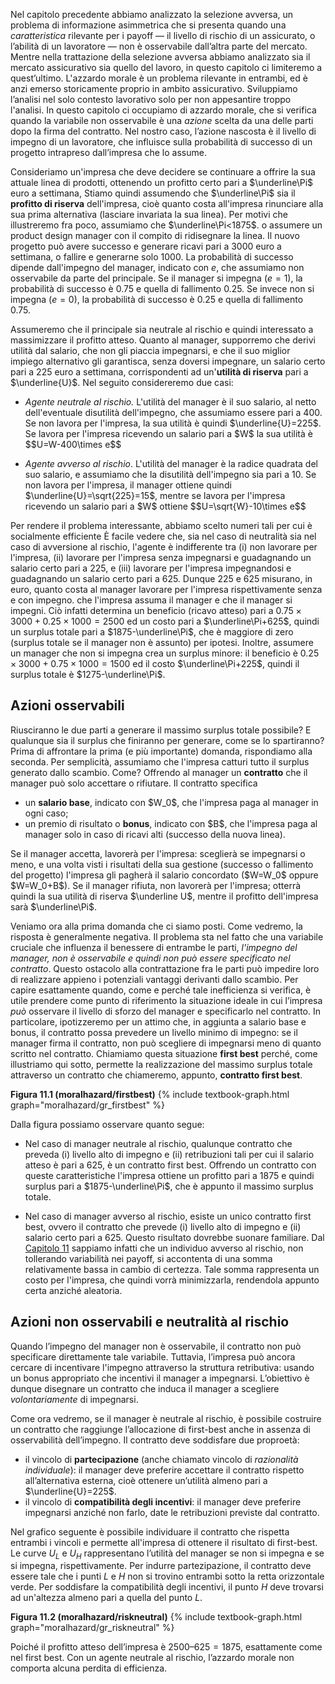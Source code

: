 

Nel capitolo precedente abbiamo analizzato la selezione avversa, un problema di informazione asimmetrica che si presenta quando una <i>caratteristica</i> rilevante per i payoff — il livello di rischio di un assicurato, o l’abilità di un lavoratore — non è osservabile dall’altra parte del mercato.
<span class="marginnote">
Mentre nella trattazione della selezione avversa abbiamo analizzato sia il mercato assicurativo sia quello del lavoro, in questo capitolo ci limiteremo a quest’ultimo. L'azzardo morale è un problema rilevante in entrambi, ed è anzi emerso storicamente proprio in ambito assicurativo. Sviluppiamo l’analisi nel solo contesto lavorativo solo per non appesantire troppo l'analisi.
</span>
In questo capitolo ci occupiamo di azzardo morale, che si verifica quando la variabile non osservabile è una <i>azione</i> scelta da una delle parti dopo la firma del contratto. Nel nostro caso, l’azione nascosta è il livello di impegno di un lavoratore, che influisce sulla probabilità di successo di un progetto intrapreso dall’impresa che lo assume.

Consideriamo un'impresa che deve decidere se continuare a offrire la sua attuale linea di prodotti, ottenendo un profitto certo pari a $\underline\Pi$ euro a settimana,
<span class="marginnote">
Stiamo quindi assumendo che $\underline\Pi$ sia il <b>profitto di riserva</b> dell'impresa, cioè quanto costa all'impresa rinunciare alla sua prima alternativa (lasciare invariata la sua linea). Per motivi che illustreremo fra poco, assumiamo che $\underline\Pi<1875$.
</span>
o assumere un product design manager con il compito di ridisegnare la linea. Il nuovo progetto può avere successo e generare ricavi pari a 3000 euro a settimana, o fallire e generarne solo 1000. La probabilità di successo dipende dall'impegno del manager, indicato con $e$, che assumiamo non osservabile da parte del principale. Se il manager si impegna ($e=1$), la probabilità di successo è $0.75$ e quella di fallimento $0.25$. Se invece non si impegna ($e=0$), la probabilità di successo è $0.25$ e quella di fallimento $0.75$.

Assumeremo che il principale sia neutrale al rischio e quindi interessato a massimizzare il profitto atteso. Quanto al manager, supporremo che derivi utilità dal salario, che non gli piaccia impegnarsi, e che il suo miglior impiego alternativo gli garantisca, senza doversi impegnare, un salario certo pari a 225 euro a settimana, corrispondenti ad un'<b>utilità di riserva</b> pari a $\underline{U}$. Nel seguito considereremo due casi:
<ul>
  <li>
    <p>
	<i>Agente neutrale al rischio.</i> L'utilità del manager è il suo salario, al netto dell'eventuale disutilità dell'impegno, che assumiamo essere pari a 400. Se non lavora per l'impresa, la sua utilità è quindi $\underline{U}=225$. Se lavora per l'impresa ricevendo un salario pari a $W$ la sua utilità è $$U=W-400\times e$$
	</p>
  </li>
  <li>
    <p>
	<i>Agente avverso al rischio</i>. L'utilità del manager è la radice quadrata del suo salario, e assumiamo che la disutilità dell'impegno sia pari a 10. Se non lavora per l'impresa, il manager ottiene quindi $\underline{U}=\sqrt{225}=15$, mentre se lavora per l'impresa ricevendo un salario pari a $W$ ottiene $$U=\sqrt{W}-10\times e$$
	</p>
  </li>
</ul>

Per rendere il problema interessante, abbiamo scelto numeri tali per cui è socialmente efficiente
<span class="marginnote">
È facile vedere che, sia nel caso di neutralità sia nel caso di avversione al rischio, l'agente è indifferente tra (i) non lavorare per l'impresa, (ii) lavorare per l'impresa senza impegnarsi e guadagnando un salario certo pari a $225$, e (iii) lavorare per l'impresa impegnandosi e guadagnando un salario certo pari a $625$. Dunque 225 e 625 misurano, in euro, quanto costa al manager lavorare per l'impresa rispettivamente senza e con impegno.
</span>
che l'impresa assuma il manager e che il manager si impegni. Ciò infatti determina un beneficio (ricavo atteso) pari a $0.75\times3000+0.25\times1000=2500$ ed un costo pari a $\underline\Pi+625$, quindi un surplus totale pari a $1875-\underline\Pi$, che è maggiore di zero (surplus totale se il manager non è assunto) per ipotesi. Inoltre, assumere un manager che non si impegna crea un surplus minore: il beneficio è $0.25\times3000+0.75\times1000=1500$ ed il costo $\underline\Pi+225$, quindi il surplus totale è $1275-\underline\Pi$.












<h2 id="subsec_mh-firstbest">Azioni osservabili</h2>

Riusciranno le due parti a generare il massimo surplus totale possibile? E qualunque sia il surplus che finiranno per generare, come se lo spartiranno? Prima di affrontare la prima (e più importante) domanda, rispondiamo alla seconda. Per semplicità, assumiamo che l'impresa catturi tutto il surplus generato dallo scambio. Come? Offrendo al manager un <b>contratto</b> che il manager può solo accettare o rifiutare. Il contratto specifica
<ul>
  <li>
    un <b>salario base</b>, indicato con $W_0$, che l'impresa paga al manager in ogni caso;
  </li>
  <li>
    un premio di risultato o <b>bonus</b>, indicato con $B$, che l'impresa paga al manager solo in caso di ricavi alti (successo della nuova linea).
  </li>
</ul>
Se il manager accetta, lavorerà per l'impresa: sceglierà se impegnarsi o meno, e una volta visti i risultati della sua gestione (successo o fallimento del progetto) l'impresa gli pagherà il salario concordato ($W=W_0$ oppure $W=W_0+B$). Se il manager rifiuta, non lavorerà per l'impresa; otterrà quindi la sua utilità di riserva $\underline U$, mentre il profitto dell'impresa sarà $\underline\Pi$.

Veniamo ora alla prima domanda che ci siamo posti. Come vedremo, la risposta è generalmente negativa. Il problema sta nel fatto che una variabile cruciale che influenza il benessere di entrambe le parti, <i>l'impegno del manager, non è osservabile e quindi non può essere specificato nel contratto</i>. Questo ostacolo alla contrattazione fra le parti può impedire loro di realizzare appieno i potenziali vantaggi derivanti dallo scambio. Per capire esattamente quando, come e perché tale inefficienza si verifica, è utile prendere come punto di riferimento la situazione ideale in cui l’impresa <i>può</i> osservare il livello di sforzo del manager e specificarlo nel contratto. In particolare, ipotizzeremo per un attimo che, in aggiunta a salario base e bonus, il contratto possa prevedere un livello minimo di impegno: se il manager firma il contratto, non può scegliere di impegnarsi meno di quanto scritto nel contratto. Chiamiamo questa situazione <b>first best</b> perché, come illustriamo qui sotto, permette la realizzazione del massimo surplus totale attraverso un contratto che chiameremo, appunto, <b>contratto first best</b>.

<a id="gr_moralhazard/firstbest"><strong>Figura 11.1 (moralhazard/firstbest)</strong></a>
{% include textbook-graph.html graph="moralhazard/gr_firstbest" %}

Dalla figura possiamo osservare quanto segue:
<ul>
  <li>
    <p>
	Nel caso di manager neutrale al rischio, qualunque contratto che preveda (i) livello alto di impegno e (ii) retribuzioni tali per cui il salario atteso è pari a 625, è un contratto first best. Offrendo un contratto con queste caratteristiche l'impresa ottiene un profitto pari a 1875 e quindi surplus pari a $1875-\underline\Pi$, che è appunto il massimo surplus totale. 
	</p>
  </li>
  <li>
    <p>
	Nel caso di manager avverso al rischio, esiste un unico contratto first best, ovvero il contratto che prevede (i) livello alto di impegno e (ii) salario certo pari a 625. Questo risultato dovrebbe suonare familiare. Dal <a href="{{ site.baseurl }}/it/V/11/1#subsec_variance">Capitolo 11</a> sappiamo infatti che un individuo avverso al rischio, non tollerando variabilità nei payoff, si accontenta di una somma relativamente bassa in cambio di certezza. Tale somma rappresenta un costo per l'impresa, che quindi vorrà minimizzarla, rendendola appunto certa anziché aleatoria.
	</p>
  </li>
</ul>




















<h2 id="subsec_mh-riskneutral">Azioni non osservabili e neutralità al rischio</h2>

Quando l’impegno del manager non è osservabile, il contratto non può specificare direttamente tale variabile. Tuttavia, l’impresa può ancora cercare di incentivare l'impegno attraverso la struttura retributiva: usando un bonus appropriato che incentivi il manager a impegnarsi. L’obiettivo è dunque disegnare un contratto che induca il manager a scegliere <i>volontariamente</i> di impegnarsi.

Come ora vedremo, se il manager è neutrale al rischio, è possibile costruire un contratto che raggiunge l’allocazione di first-best anche in assenza di osservabilità dell’impegno. Il contratto deve soddisfare due proproetà:
<ul> <li>il vincolo di <b>partecipazione</b> (anche chiamato vincolo di <i>razionalità individuale</i>): il manager deve preferire accettare il contratto rispetto all’alternativa esterna, cioè ottenere un’utilità almeno pari a $\underline{U}=225$.</li> <li>il vincolo di <b>compatibilità degli incentivi</b>: il manager deve preferire impegnarsi anziché non farlo, date le retribuzioni previste dal contratto.</li> </ul>

Nel grafico seguente è possibile individuare il contratto che rispetta entrambi i vincoli e permette all'impresa di ottenere il risultato di first-best. Le curve $U_L$ e $U_H$ rappresentano l’utilità del manager se non si impegna e se si impegna, rispettivamente. Per indurre partezipazione, il contratto deve essere tale che i punti $L$ e $H$ non si trovino entrambi sotto la retta orizzontale verde. Per soddisfare la compatibilità degli incentivi, il punto $H$ deve trovarsi ad un'altezza almeno pari a quella del punto $L$.

<a id="gr_moralhazard/riskneutral"><strong>Figura 11.2 (moralhazard/riskneutral)</strong></a>
{% include textbook-graph.html graph="moralhazard/gr_riskneutral" %}

Poiché il profitto atteso dell’impresa è $2500–625=1875$, esattamente come nel first best. Con un agente neutrale al rischio, l’azzardo morale non comporta alcuna perdita di efficienza.

















